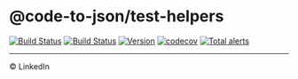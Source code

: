 # @code-to-json/test-helpers

[![Build Status](https://travis-ci.org/mike-north/code-to-json.svg?branch=master)](https://travis-ci.org/mike-north/code-to-json)
[![Build Status](https://dev.azure.com/code-to-json/code-to-json/_apis/build/status/mike-north.code-to-json)](https://dev.azure.com/code-to-json/code-to-json/_build/latest?definitionId=1)
[![Version](https://img.shields.io/npm/v/@code-to-json/test-helpers.svg)](https://www.npmjs.com/package/@code-to-json/test-helpers)
[![codecov](https://codecov.io/gh/mike-north/code-to-json/branch/master/graph/badge.svg)](https://codecov.io/gh/mike-north/code-to-json)
[![Total alerts](https://img.shields.io/lgtm/alerts/g/mike-north/code-to-json.svg?logo=lgtm&logoWidth=18)](https://lgtm.com/projects/g/mike-north/code-to-json/alerts/)

---

© LinkedIn
